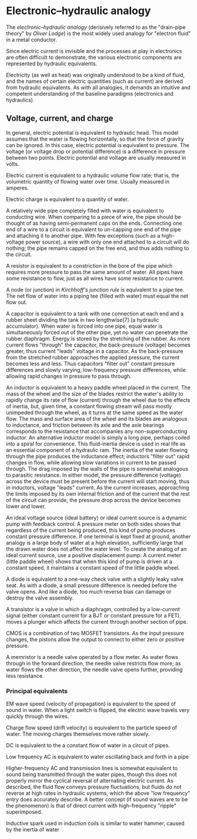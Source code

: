 # Electronic–hydraulic analogy

The _electronic–hydraulic analogy_ (derisively referred to as the "drain-pipe theory" by _Oliver Lodge_) is the most widely used analogy for "electron fluid" in a metal conductor.

Since electric current is invisible and the processes at play in electronics are often difficult to demonstrate, the various electronic components are represented by hydraulic equivalents.

Electricity (as well as heat) was originally understood to be a kind of fluid, and the names of certain electric quantities (such as current) are derived from hydraulic equivalents. As with all analogies, it demands an intuitive and competent understanding of the baseline paradigms (electronics and hydraulics).

## Voltage, current, and charge

In general, electric potential is equivalent to hydraulic head. This model assumes that the water is flowing horizontally, so that the force of gravity can be ignored. In this case, electric potential is equivalent to pressure. The voltage (or voltage drop or potential difference) is a difference in pressure between two points. Electric potential and voltage are usually measured in volts.

Electric current is equivalent to a hydraulic volume flow rate; that is, the volumetric quantity of flowing water over time. Usually measured in amperes.

Electric charge is equivalent to a quantity of water.

A relatively wide pipe completely filled with water is equivalent to conducting wire. When comparing to a piece of wire, the pipe should be thought of as having semi-permanent caps on the ends. Connecting one end of a wire to a circuit is equivalent to un-capping one end of the pipe and attaching it to another pipe. With few exceptions (such as a high-voltage power source), a wire with only one end attached to a circuit will do nothing; the pipe remains capped on the free end, and thus adds nothing to the circuit.

A resistor is equivalent to a constriction in the bore of the pipe which requires more pressure to pass the same amount of water. All pipes have some resistance to flow, just as all wires have some resistance to current.

A node (or junction) in _Kirchhoff's junction rule_ is equivalent to a pipe tee. The net flow of water into a piping tee (filled with water) must equal the net flow out.

A capacitor is equivalent to a tank with one connection at each end and a rubber sheet dividing the tank in two lengthwise[7] (a hydraulic accumulator). When water is forced into one pipe, equal water is simultaneously forced out of the other pipe, yet no water can penetrate the rubber diaphragm. Energy is stored by the stretching of the rubber. As more current flows "through" the capacitor, the back-pressure (voltage) becomes greater, thus current "leads" voltage in a capacitor. As the back-pressure from the stretched rubber approaches the applied pressure, the current becomes less and less. Thus capacitors "filter out" constant pressure differences and slowly varying, low-frequency pressure differences, while allowing rapid changes in pressure to pass through.

An inductor is equivalent to a heavy paddle wheel placed in the current. The mass of the wheel and the size of the blades restrict the water's ability to rapidly change its rate of flow (current) through the wheel due to the effects of inertia, but, given time, a constant flowing stream will pass mostly unimpeded through the wheel, as it turns at the same speed as the water flow. The mass and surface area of the wheel and its blades are analogous to inductance, and friction between its axle and the axle bearings corresponds to the resistance that accompanies any non-superconducting inductor.
An alternative inductor model is simply a long pipe, perhaps coiled into a spiral for convenience. This fluid-inertia device is used in real life as an essential component of a hydraulic ram. The inertia of the water flowing through the pipe produces the inductance effect; inductors "filter out" rapid changes in flow, while allowing slow variations in current to be passed through. The drag imposed by the walls of the pipe is somewhat analogous to parasitic resistance. In either model, the pressure difference (voltage) across the device must be present before the current will start moving, thus in inductors, voltage "leads" current. As the current increases, approaching the limits imposed by its own internal friction and of the current that the rest of the circuit can provide, the pressure drop across the device becomes lower and lower.

An ideal voltage source (ideal battery) or ideal current source is a dynamic pump with feedback control. A pressure meter on both sides shows that regardless of the current being produced, this kind of pump produces constant pressure difference. If one terminal is kept fixed at ground, another analogy is a large body of water at a high elevation, sufficiently large that the drawn water does not affect the water level. To create the analog of an ideal current source, use a positive displacement pump: A current meter (little paddle wheel) shows that when this kind of pump is driven at a constant speed, it maintains a constant speed of the little paddle wheel.

A diode is equivalent to a one-way check valve with a slightly leaky valve seat. As with a diode, a small pressure difference is needed before the valve opens. And like a diode, too much reverse bias can damage or destroy the valve assembly.

A transistor is a valve in which a diaphragm, controlled by a low-current signal (either constant current for a BJT or constant pressure for a FET), moves a plunger which affects the current through another section of pipe.

CMOS is a combination of two MOSFET transistors. As the input pressure changes, the pistons allow the output to connect to either zero or positive pressure.

A memristor is a needle valve operated by a flow meter. As water flows through in the forward direction, the needle valve restricts flow more; as water flows the other direction, the needle valve opens further, providing less resistance.

### Principal equivalents

EM wave speed (velocity of propagation) is equivalent to the speed of sound in water. When a light switch is flipped, the electric wave travels very quickly through the wires.

Charge flow speed (drift velocity) is equivalent to the particle speed of water. The moving charges themselves move rather slowly.

DC is equivalent to the a constant flow of water in a circuit of pipes.

Low frequency AC is equivalent to water oscillating back and forth in a pipe

Higher-frequency AC and transmission lines is somewhat equivalent to sound being transmitted through the water pipes, though this does not properly mirror the cyclical reversal of alternating electric current. As described, the fluid flow conveys pressure fluctuations, but fluids do not reverse at high rates in hydraulic systems, which the above "low frequency" entry does accurately describe. A better concept (if sound waves are to be the phenomenon) is that of direct current with high-frequency "ripple" superimposed.

Inductive spark used in induction coils is similar to water hammer, caused by the inertia of water
